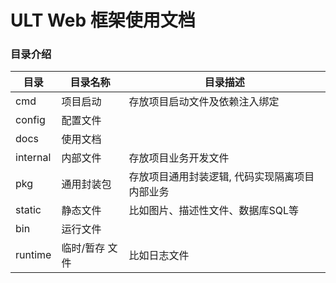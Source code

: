 # ULT Web 框架使用文档

### 目录介绍

| 目录 | 目录名称 | 目录描述 |
| --- | --- | --- |
| cmd | 项目启动 | 存放项目启动文件及依赖注入绑定 |
| config | 配置文件 |  |
| docs | 使用文档 |  |
| internal | 内部文件 | 存放项目业务开发文件 |
| pkg | 通用封装包 | 存放项目通用封装逻辑, 代码实现隔离项目内部业务 |
| static | 静态文件 | 比如图片、描述性文件、数据库SQL等 |
| bin | 运行文件 | |
| runtime | 临时/暂存 文件 | 比如日志文件 |

### 



